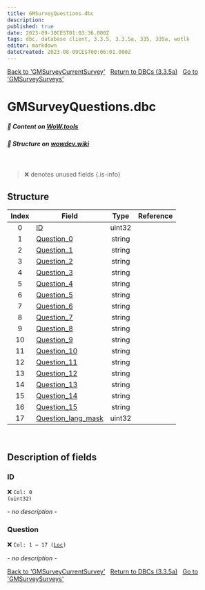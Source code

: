 ```yaml
---
title: GMSurveyQuestions.dbc
description:
published: true
date: 2023-09-30CEST01:03:36.000Z
tags: dbc, database client, 3.3.5, 3.3.5a, 335, 335a, wotlk
editor: markdown
dateCreated: 2023-08-09CEST00:06:01.000Z
---
```

<a href="https://trinitycore.info/files/DBC/335/gmsurveycurrentsurvey" class="mt-5 v-btn v-btn--depressed v-btn--flat v-btn--outlined theme--light v-size--default darkblue--text text--lighten-3"><span class="v-btn__content"><i aria-hidden="true" class="v-icon notranslate v-icon--left mdi mdi-arrow-left theme--light"></i><span>Back to 'GMSurveyCurrentSurvey'</span></span></a>&nbsp;&nbsp;&nbsp;<a href="https://trinitycore.info/files/DBC/335/home" class="mt-5 v-btn v-btn--depressed v-btn--flat v-btn--outlined theme--light v-size--default darkblue--text text--lighten-3"><span class="v-btn__content"><i aria-hidden="true" class="v-icon notranslate v-icon--left mdi mdi-home-outline theme--light"></i><span>Return to DBCs (3.3.5a)</span></span></a>&nbsp;&nbsp;&nbsp;<a href="https://trinitycore.info/files/DBC/335/gmsurveysurveys" class="mt-5 v-btn v-btn--depressed v-btn--flat v-btn--outlined theme--light v-size--default darkblue--text text--lighten-3"><span class="v-btn__content"><span>Go to 'GMSurveySurveys'</span><i aria-hidden="true" class="v-icon notranslate v-icon--right mdi mdi-arrow-right theme--light"></i></span></a>

# GMSurveyQuestions.dbc
##### :open_book: Content on [WoW.tools](https://wow.tools/dbc/?dbc=gmsurveyquestions&build=3.3.5.12340)
##### :pencil: Structure on [wowdev.wiki](https://wowdev.wiki/DB/GMSurveyQuestions)
&nbsp;

> :x: denotes unused fields
{.is-info}


## Structure

| Index | Field | Type | Reference |
| :---: | --- | :---: | --- |
| 0 | [ID](#id) | uint32 |  |
| 1 | [Question_0](#question) | string |  |
| 2 | [Question_1](#question) | string |  |
| 3 | [Question_2](#question) | string |  |
| 4 | [Question_3](#question) | string |  |
| 5 | [Question_4](#question) | string |  |
| 6 | [Question_5](#question) | string |  |
| 7 | [Question_6](#question) | string |  |
| 8 | [Question_7](#question) | string |  |
| 9 | [Question_8](#question) | string |  |
| 10 | [Question_9](#question) | string |  |
| 11 | [Question_10](#question) | string |  |
| 12 | [Question_11](#question) | string |  |
| 13 | [Question_12](#question) | string |  |
| 14 | [Question_13](#question) | string |  |
| 15 | [Question_14](#question) | string |  |
| 16 | [Question_15](#question) | string |  |
| 17 | [Question_lang_mask](#question) | uint32 |  |
&nbsp;
## Description of fields

### ID
:x: <code>Col: 0 (uint32)</code>

*- no description -*
&nbsp;

### Question
:x: <code>Col: 1 &ndash; 17 ([Loc](/how-to/localization))</code>

*- no description -*
&nbsp;

<a href="https://trinitycore.info/files/DBC/335/gmsurveycurrentsurvey" class="mt-5 v-btn v-btn--depressed v-btn--flat v-btn--outlined theme--light v-size--default darkblue--text text--lighten-3"><span class="v-btn__content"><i aria-hidden="true" class="v-icon notranslate v-icon--left mdi mdi-arrow-left theme--light"></i><span>Back to 'GMSurveyCurrentSurvey'</span></span></a>&nbsp;&nbsp;&nbsp;<a href="https://trinitycore.info/files/DBC/335/home" class="mt-5 v-btn v-btn--depressed v-btn--flat v-btn--outlined theme--light v-size--default darkblue--text text--lighten-3"><span class="v-btn__content"><i aria-hidden="true" class="v-icon notranslate v-icon--left mdi mdi-home-outline theme--light"></i><span>Return to DBCs (3.3.5a)</span></span></a>&nbsp;&nbsp;&nbsp;<a href="https://trinitycore.info/files/DBC/335/gmsurveysurveys" class="mt-5 v-btn v-btn--depressed v-btn--flat v-btn--outlined theme--light v-size--default darkblue--text text--lighten-3"><span class="v-btn__content"><span>Go to 'GMSurveySurveys'</span><i aria-hidden="true" class="v-icon notranslate v-icon--right mdi mdi-arrow-right theme--light"></i></span></a>
